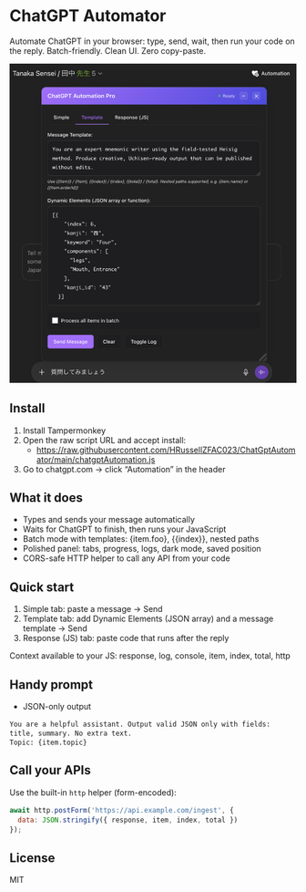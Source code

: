 # ChatGPT Automator

Automate ChatGPT in your browser: type, send, wait, then run your code on the reply. Batch-friendly. Clean UI. Zero copy-paste.

![alt text](image.png)

## Install
1) Install Tampermonkey
2) Open the raw script URL and accept install:
   - https://raw.githubusercontent.com/HRussellZFAC023/ChatGptAutomator/main/chatgptAutomation.js
3) Go to chatgpt.com → click “Automation” in the header

## What it does
- Types and sends your message automatically
- Waits for ChatGPT to finish, then runs your JavaScript
- Batch mode with templates: {item.foo}, {{index}}, nested paths
- Polished panel: tabs, progress, logs, dark mode, saved position
- CORS-safe HTTP helper to call any API from your code

## Quick start
1) Simple tab: paste a message → Send
2) Template tab: add Dynamic Elements (JSON array) and a message template → Send
3) Response (JS) tab: paste code that runs after the reply

Context available to your JS: response, log, console, item, index, total, http

## Handy prompt
- JSON-only output
```
You are a helpful assistant. Output valid JSON only with fields: title, summary. No extra text.
Topic: {item.topic}
```

## Call your APIs
Use the built-in `http` helper (form-encoded):
```js
await http.postForm('https://api.example.com/ingest', {
  data: JSON.stringify({ response, item, index, total })
});
```
## License
MIT

